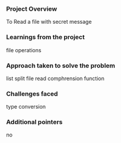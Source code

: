 ### Project Overview

 To Read a file with secret message


### Learnings from the project

 file operations


### Approach taken to solve the problem

 list
split
file read 
comphrension function


### Challenges faced

 type conversion


### Additional pointers

 no


